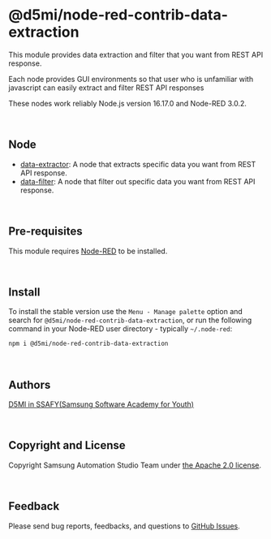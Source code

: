 # @d5mi/node-red-contrib-data-extraction
This module provides data extraction and filter that you want from REST API response.

Each node provides GUI environments so that user who is unfamiliar with javascript can easily extract and filter REST API responses

These nodes work reliably Node.js version 16.17.0 and Node-RED 3.0.2.

<br>

## Node

- [data-extractor](https://github.com/D5MI/node-red-contrib-data-extraction/tree/master/data-extractor): A node that extracts specific data you want from REST API response.
- [data-filter](https://github.com/D5MI/node-red-contrib-data-extraction/tree/master/data-filter): A node that filter out specific data you want from REST API response.

<br>

## Pre-requisites

This module requires [Node-RED](https://nodered.org/) to be installed.

<br>

## Install

To install the stable version use the `Menu - Manage palette` option and search for `@d5mi/node-red-contrib-data-extraction`, or run the following command in your Node-RED user directory - typically `~/.node-red`:

```bash
npm i @d5mi/node-red-contrib-data-extraction
```

<br>

## Authors

[D5MI in SSAFY(Samsung Software Academy for Youth)](https://github.com/D5MI)

<br>

## Copyright and License

Copyright Samsung Automation Studio Team under [the Apache 2.0 license](https://www.apache.org/licenses/LICENSE-2.0).

<br>

## Feedback

Please send bug reports, feedbacks, and questions to [GitHub Issues](https://github.com/D5MI/node-red-contrib-data-extraction/issues).

